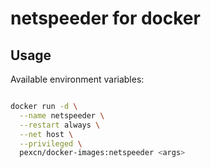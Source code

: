 # netspeeder for docker

## Usage

Available environment variables:
```bash
```

```bash
docker run -d \
  --name netspeeder \
  --restart always \
  --net host \
  --privileged \
  pexcn/docker-images:netspeeder <args>
```
